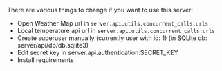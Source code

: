 There are various things to change if you want to use this server:

- Open Weather Map url in `server.api.utils.concurrent_calls:urls`
- Local temperature api url in `server.api.utils.concurrent_calls:urls`
- Create superuser manually (currently user with id: 1) (in SQLite db: server/api/db/db.sqlite3)
- Edit secret key in server.api.authentication:SECRET_KEY
- Install requirements
